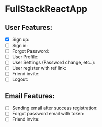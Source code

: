 # FullStackReactApp


## User Features:
- [x] Sign up:
- [ ] Sign in:
- [ ] Forgot Password:
- [ ] User Profile:
- [ ] User Settings (Password change, etc..):
- [ ] User register with ref link:
- [ ] Friend invite:
- [ ] Logout:

## Email Features:
- [ ] Sending email after success registration:
- [ ] Forgot password email with token:
- [ ] Friend invite: